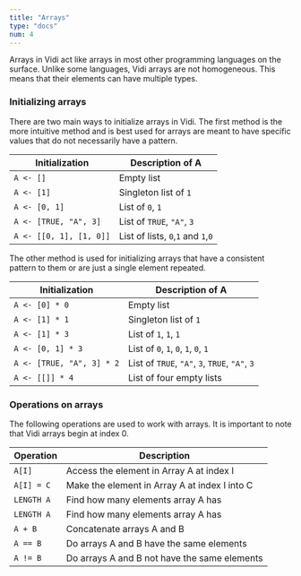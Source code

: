 ```yaml
---
title: "Arrays"
type: "docs"
num: 4
---
```


Arrays in Vidi act like arrays in most other programming languages on the surface. Unlike some languages, Vidi arrays are not homogeneous. This means that their elements can have multiple types. 

### Initializing arrays

There are two main ways to initialize arrays in Vidi. The first method is the more intuitive method and is best used for arrays are meant to have specific values that do not necessarily have a pattern.

| Initialization | Description of A |
| ----------- | ----- |
| `A <- []` | Empty list |
| `A <- [1]` | Singleton list of `1` |
| `A <- [0, 1]` | List of `0`, `1` |
| `A <- [TRUE, "A", 3]` | List of `TRUE`, `"A"`, `3` |
| `A <- [[0, 1], [1, 0]]` | List of lists, `0`,`1` and `1`,`0`  |

The other method is used for initializing arrays that have a consistent pattern to them or are just a single element repeated.

| Initialization | Description of A |
| ----------- | ----- |
| `A <- [0] * 0` | Empty list |
| `A <- [1] * 1` | Singleton list of `1` |
| `A <- [1] * 3` | List of `1`, `1`, `1` |
| `A <- [0, 1] * 3` | List of `0`, `1`, `0`, `1`, `0`, `1` |
| `A <- [TRUE, "A", 3] * 2` | List of `TRUE`, `"A"`, `3`, `TRUE`, `"A"`, `3` |
| `A <- [[]] * 4` | List of four empty lists  |

### Operations on arrays

The following operations are used to work with arrays. It is important to note that Vidi arrays begin at index 0.

| Operation | Description |
| ----------- | ----- |
| `A[I]` | Access the element in Array A at index I |
| `A[I] = C` | Make the element in Array A at index I into C |
| `LENGTH A` | Find how many elements array A has |
| `LENGTH A` | Find how many elements array A has |
| `A + B` | Concatenate arrays A and B |
| `A == B` | Do arrays A and B have the same elements |
| `A != B` | Do arrays A and B not have the same elements |